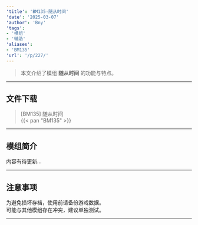 ```yaml
---
'title': 'BM135-随从时间'
'date': '2025-03-07'
'author': 'Bny'
'tags':
- '模组'
- '辅助'
'aliases':
- 'BM135'
'url': '/p/227/'
---
```


> 本文介绍了模组 **随从时间** 的功能与特点。

---

## 文件下载

> [BM135] 随从时间  
{{< pan "BM135" >}}  

---

## 模组简介

>  
内容有待更新...  

---

## 注意事项

>  
为避免损坏存档，使用前请备份游戏数据。  
可能与其他模组存在冲突，建议单独测试。  

---

